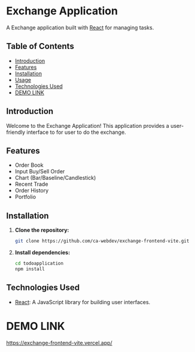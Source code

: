 # Exchange Application

A Exchange application built with [React](https://reactjs.org/) for managing tasks.

## Table of Contents
- [Introduction](#introduction)
- [Features](#features)
- [Installation](#installation)
- [Usage](#usage)
- [Technologies Used](#technologies-used)
- [DEMO LINK](#demo-link)

## Introduction

Welcome to the Exchange Application! This application provides a user-friendly interface to for user to do the exchange.

## Features

- Order Book
- Input Buy/Sell Order
- Chart (Bar/Baseline/Candlestick)
- Recent Trade
- Order History
- Portfolio

## Installation

1. **Clone the repository:**

   ```bash
   git clone https://github.com/ca-webdev/exchange-frontend-vite.git
   ```
   
2. **Install dependencies:**

   ```bash
   cd todoapplication
   npm install
   ```
## Technologies Used

   - [React](https://reactjs.org/): A JavaScript library for building user interfaces.
     
# DEMO LINK
https://exchange-frontend-vite.vercel.app/

